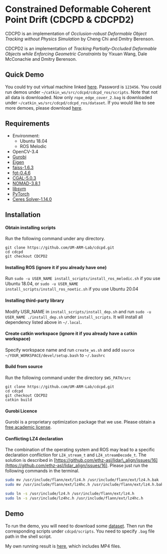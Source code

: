 Constrained Deformable Coherent Point Drift (CDCPD & CDCPD2)
=============

CDCPD is an implementation of *Occlusion-robust Deformable Object Tracking without Physics Simulation*
by Cheng Chi and Dmitry Berenson.

CDCPD2 is an implementation of *Tracking Partially-Occluded Deformable Objects while Enforcing Geometric Constraints* 
by Yixuan Wang, Dale McConachie and Dmitry Berenson.

Quick Demo
------------
 You could try out virtual machine linked [here](https://drive.google.com/file/d/1N_l3ZRWVAIY1Mwr8b5D8uyWY96DrnUMm/view?usp=sharing). Password is `123456`. You could run demos under `~/catkin_ws/src/cdcpd/cdcpd_ros/scripts`. Note that not all data is downloaded. Now only `rope_edge_cover_2.bag` is downloaded under `~/catkin_ws/src/cdcpd/cdcpd_ros/dataset`. If you would like to see more demoes, please download [here](https://drive.google.com/drive/folders/1rnmUDIAFOpbrpt6wNurH6x2WF5xm_3ij?usp=sharing).

Requirements
------------
  * Environment:
    * Ubuntu 18.04
    * ROS Melodic
  * OpenCV-3.4
  * [Gurobi](https://www.gurobi.com/)
  * [Eigen](http://eigen.tuxfamily.org/dox/GettingStarted.html)
  * [faiss-1.6.3](https://github.com/facebookresearch/faiss)
  * [fgt-0.4.6](https://github.com/gadomski/fgt)
  * [CGAL-5.0.3](https://github.com/CGAL/cgal/releases/tag/releases%2FCGAL-5.0.3)
  * [NOMAD-3.8.1](https://www.gerad.ca/nomad/)
  * [libsvm](https://github.com/dmcconachie/libsvm)
  * [PyTorch](https://pytorch.org/cppdocs/installing.html)
  * [Ceres Solver-1.14.0](https://github.com/ceres-solver/ceres-solver/tree/1.14.0)
  
Installation
------------

#### Obtain installing scripts
Run the following command under any directory.
```
git clone https://github.com/UM-ARM-Lab/cdcpd.git
cd cdcpd
git checkout CDCPD2
```

#### Installing ROS (ignore it if you already have one)

Run `sudo -u USER_NAME install_scripts/install_ros_melodic.sh` if you use Ubuntu 18.04, or `sudo -u USER_NAME install_scripts/install_ros_noetic.sh` if you use Ubuntu 20.04

#### Installing third-party library

Modify USR\_NAME in `install_scripts/install_dep.sh` and run `sudo -u USER_NAME ./install_dep.sh` under `install_scripts`. It will install all dependency listed above in `~/.local`.

<!--- Recommended organization of third party library: place the source code under `~/local/src` and install under `~/local`. If you do so, you can link to those libraries easily by adding below to `~/.bashrc`.

```bash
export LD_LIBRARY_PATH=~/local/lib:$LD_LIBRARY_PATH
export PKG_CONFIG_PATH=~/local/lib/pkgconfig:$PKG_CONFIG_PATH
export PATH=~/local/bin:${PATH}
export CMAKE_PREFIX_PATH=~/local:$CMAKE_PREFIX_PATH
```
Rememeber to run `source ~/.bashrc` after modifying it.

* Gurobi: follow instructions here `https://www.gurobi.com/documentation/9.0/quickstart_linux/software_installation_guid.html`
* Eigen: `sudo apt install libeigen3-dev`
* faiss-1.6.3: specify your installing directory and run `sudo install_scripts/install_faiss.sh`
* fgt-0.4.6: specify your installing directory and run `sudo install_scripts/install_fgt.sh`
* CGAL-5.0.3: specify your installing directory and run `sudo install_scripts/install_cgal.sh`
* NOMAD-3.8.1:
  * Click 'Download' in [https://www.gerad.ca/nomad/](https://www.gerad.ca/nomad/) and download 3.8.
  * Extract the zip file and put under `/opt`
  * Run `sudo /opt/nomad.3.8.1/install/install.sh`.
  * Add the following to `~/.bashrc`
```bash
export NOMAD_HOME="/opt/nomad.3.8.1"
export PATH=$NOMAD_HOME/bin:$PATH
```
  * Verify the success of installation by running `nomad`. You should see the following
```bash
Run NOMAD      : nomad parameters_file
Info           : nomad -i
Help           : nomad -h keyword(s) (or 'all')
Developer help : nomad -d keyword(s) (or 'all')
Version        : nomad -v
Usage          : nomad -u
```
* libsvm: specify your installing directory and run `sudo install_scripts/install_svm.sh`
* PyTorch: specify your installing directory and run `sudo install_scripts/install_torch.sh`
* Ceres Solver: specify your installing directory and run `sudo install_scripts/install_ceres.sh`
-->
#### Create catkin workspace (ignore it if you already have a catkin workspace)

Specify workspace name and run `create_ws.sh` and add `source ~/YOUR_WORKSPACE/devel/setup.bash` to `~/.bashrc`

#### Build from source

Run the following command under the directory `$WS_PATH/src`
```
git clone https://github.com/UM-ARM-Lab/cdcpd.git
cd cdcpd
git checkout CDCPD2
catkin build
```

#### Gurobi Licence

Gurobi is a proprietary optimization package that we use. Please obtain a [free academic license](https://www.gurobi.com/academia/academic-program-and-licenses).

#### Conflicting LZ4 declaration
The combination of the operating system and ROS may lead to a specific declaration confliction for `LZ4_stream_t` and `LZ4_streamDecode_t`. The solution is described in [https://github.com/ethz-asl/lidar\_align/issues/16](https://github.com/ethz-asl/lidar_align/issues/16). Please just run the following commands in the terminal.

```bash
sudo mv /usr/include/flann/ext/lz4.h /usr/include/flann/ext/lz4.h.bak
sudo mv /usr/include/flann/ext/lz4hc.h /usr/include/flann/ext/lz4.h.bak

sudo ln -s /usr/include/lz4.h /usr/include/flann/ext/lz4.h
sudo ln -s /usr/include/lz4hc.h /usr/include/flann/ext/lz4hc.h
```

Demo
------------
To run the demo, you will need to download some [dataset](https://drive.google.com/drive/folders/1rnmUDIAFOpbrpt6wNurH6x2WF5xm_3ij?usp=sharing). Then run the corresponding scripts under `cdcpd/scripts`. You need to specify `.bag` file path in the shell script.

My own running result is [here](https://drive.google.com/drive/folders/1MZTR-hEaU5czsxzUIKvPnCCAEd29aM4u?usp=sharing), which includes MP4 files.
